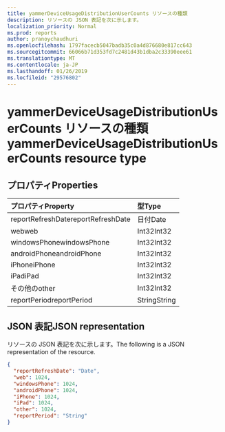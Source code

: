 ```yaml
---
title: yammerDeviceUsageDistributionUserCounts リソースの種類
description: リソースの JSON 表記を次に示します。
localization_priority: Normal
ms.prod: reports
author: pranoychaudhuri
ms.openlocfilehash: 1797facecb5047badb35c0a4d876680e817cc643
ms.sourcegitcommit: 66066b71d353fd7c2481d43b1dba2c33390eee61
ms.translationtype: MT
ms.contentlocale: ja-JP
ms.lasthandoff: 01/26/2019
ms.locfileid: "29576802"
---
```

# <a name="yammerdeviceusagedistributionusercounts-resource-type"></a><span data-ttu-id="fbcc5-103">yammerDeviceUsageDistributionUserCounts リソースの種類</span><span class="sxs-lookup"><span data-stu-id="fbcc5-103">yammerDeviceUsageDistributionUserCounts resource type</span></span>

## <a name="properties"></a><span data-ttu-id="fbcc5-104">プロパティ</span><span class="sxs-lookup"><span data-stu-id="fbcc5-104">Properties</span></span>

| <span data-ttu-id="fbcc5-105">プロパティ</span><span class="sxs-lookup"><span data-stu-id="fbcc5-105">Property</span></span>          | <span data-ttu-id="fbcc5-106">型</span><span class="sxs-lookup"><span data-stu-id="fbcc5-106">Type</span></span>   |
| :---------------- | :----- |
| <span data-ttu-id="fbcc5-107">reportRefreshDate</span><span class="sxs-lookup"><span data-stu-id="fbcc5-107">reportRefreshDate</span></span> | <span data-ttu-id="fbcc5-108">日付</span><span class="sxs-lookup"><span data-stu-id="fbcc5-108">Date</span></span>   |
| <span data-ttu-id="fbcc5-109">web</span><span class="sxs-lookup"><span data-stu-id="fbcc5-109">web</span></span>               | <span data-ttu-id="fbcc5-110">Int32</span><span class="sxs-lookup"><span data-stu-id="fbcc5-110">Int32</span></span>  |
| <span data-ttu-id="fbcc5-111">windowsPhone</span><span class="sxs-lookup"><span data-stu-id="fbcc5-111">windowsPhone</span></span>      | <span data-ttu-id="fbcc5-112">Int32</span><span class="sxs-lookup"><span data-stu-id="fbcc5-112">Int32</span></span>  |
| <span data-ttu-id="fbcc5-113">androidPhone</span><span class="sxs-lookup"><span data-stu-id="fbcc5-113">androidPhone</span></span>      | <span data-ttu-id="fbcc5-114">Int32</span><span class="sxs-lookup"><span data-stu-id="fbcc5-114">Int32</span></span>  |
| <span data-ttu-id="fbcc5-115">iPhone</span><span class="sxs-lookup"><span data-stu-id="fbcc5-115">iPhone</span></span>            | <span data-ttu-id="fbcc5-116">Int32</span><span class="sxs-lookup"><span data-stu-id="fbcc5-116">Int32</span></span>  |
| <span data-ttu-id="fbcc5-117">iPad</span><span class="sxs-lookup"><span data-stu-id="fbcc5-117">iPad</span></span>              | <span data-ttu-id="fbcc5-118">Int32</span><span class="sxs-lookup"><span data-stu-id="fbcc5-118">Int32</span></span>  |
| <span data-ttu-id="fbcc5-119">その他の</span><span class="sxs-lookup"><span data-stu-id="fbcc5-119">other</span></span>             | <span data-ttu-id="fbcc5-120">Int32</span><span class="sxs-lookup"><span data-stu-id="fbcc5-120">Int32</span></span>  |
| <span data-ttu-id="fbcc5-121">reportPeriod</span><span class="sxs-lookup"><span data-stu-id="fbcc5-121">reportPeriod</span></span>      | <span data-ttu-id="fbcc5-122">String</span><span class="sxs-lookup"><span data-stu-id="fbcc5-122">String</span></span> |

## <a name="json-representation"></a><span data-ttu-id="fbcc5-123">JSON 表記</span><span class="sxs-lookup"><span data-stu-id="fbcc5-123">JSON representation</span></span>

<span data-ttu-id="fbcc5-124">リソースの JSON 表記を次に示します。</span><span class="sxs-lookup"><span data-stu-id="fbcc5-124">The following is a JSON representation of the resource.</span></span>

<!-- {
  "blockType": "resource",
  "@odata.type": "microsoft.graph.yammerDeviceUsageDistributionUserCounts"
} -->

```json
{
  "reportRefreshDate": "Date", 
  "web": 1024, 
  "windowsPhone": 1024, 
  "androidPhone": 1024, 
  "iPhone": 1024, 
  "iPad": 1024, 
  "other": 1024, 
  "reportPeriod": "String"
}
```
